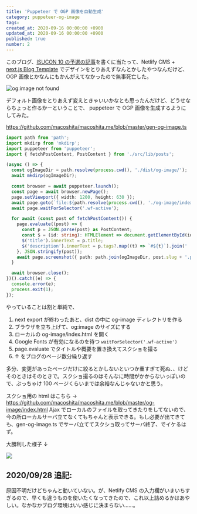 ```yaml
---
title: 'Puppeteer で OGP 画像を自動生成'
category: puppeteer-og-image
tags:
created_at: 2020-09-16 00:00:00 +0900
updated_at: 2020-09-16 00:00:00 +0900
published: true
number: 2
---
```


このブログ、[ISUCON 10 の予選の記事](https://macoshita.me/posts/isucon10-qualifier)を書くに当たって、Netlify CMS + [next.js Blog Template](https://github.com/wutali/nextjs-netlify-blog-template) でデザインをとりあえずなんとかしたやつなんだけど、OGP 画像とかなんにもかんがえてなかったので無事死亡した。

![og:image not found](/images/screenshot-2020-09-16-18.31.16.png)

デフォルト画像をとりあえず変えときゃいいかなとも思ったんだけど、どうせならちょっと作るかーということで、 puppeteer で OGP 画像を生成するようにしてみた。

<https://github.com/macoshita/macoshita.me/blob/master/gen-og-image.ts>

```typescript
import path from 'path';
import mkdirp from 'mkdirp';
import puppeteer from 'puppeteer';
import { fetchPostContent, PostContent } from './src/lib/posts';

(async () => {
  const ogImageDir = path.resolve(process.cwd(), './dist/og-image/');
  await mkdirp(ogImageDir);

  const browser = await puppeteer.launch();
  const page = await browser.newPage();
  page.setViewport({ width: 1200, height: 630 });
  await page.goto(`file:${path.resolve(process.cwd(), './og-image/index.html')}`);
  await page.waitForSelector('.wf-active');

  for await (const post of fetchPostContent()) {
    page.evaluate((post) => {
      const p = JSON.parse(post) as PostContent;
      const $ = (id: string): HTMLElement => document.getElementById(id)!;
      $('title').innerText = p.title;
      $('description').innerText = p.tags?.map((t) => `#${t}`).join(' ') ?? '';
    }, JSON.stringify(post));
    await page.screenshot({ path: path.join(ogImageDir, post.slug + '.png') });
  }

  await browser.close();
})().catch((e) => {
  console.error(e);
  process.exit(1);
});
```

やっていることは割と単純で、

1. next export が終わったあと、dist の中に og-image ディレクトリを作る
2. ブラウザを立ち上げて、og:image のサイズにする
3. ローカルの og-image/index.html を開く
4. Google Fonts が有効になるのを待つ `waitForSelector('.wf-active')`
5. page.evaluate でタイトルや概要を置き換えてスクショを撮る
6. ↑ をブログのページ数分繰り返す

多分、変更があったページだけに絞るとかしないといつか重すぎて死ぬ、、けどそのときはそのときで。スクショ撮るのはそんなに時間がかからないっぽいので、ぶっちゃけ 100 ページくらいまでは余裕なんじゃないかと思う。

スクショ用の html はこちら → <https://github.com/macoshita/macoshita.me/blob/master/og-image/index.html>
Ajax でローカルのファイルを取ってきたりをしてないので、今の所ローカルサーバ立てなくてもちゃんと表示できる。もし必要が出てきても、gen-og-image.ts でサーバ立ててスクショ取ってサーバ終了、でイケるはず。

大勝利した様子 ↓

![](/images/screenshot-2020-09-16-18.57.22.png)

## 2020/09/28 追記:

原因不明だけどちゃんと動いていない。が、Netlify CMS の入力欄がいまいちすぎるので、早くも違うものを使いたくなってきたので、これ以上詰めるかはあやしい。なかなかブログ環境はいい感じに決まらない……。
